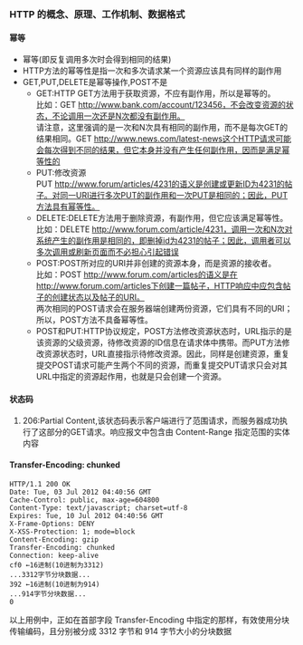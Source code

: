 ### HTTP 的概念、原理、工作机制、数据格式

#### 幂等
- 幂等(即反复调用多次时会得到相同的结果)
- HTTP方法的幂等性是指一次和多次请求某一个资源应该具有同样的副作用
- GET,PUT,DELETE是幂等操作,POST不是
  - GET:HTTP GET方法用于获取资源，不应有副作用，所以是幂等的。<br>比如：GET http://www.bank.com/account/123456，不会改变资源的状态，不论调用一次还是N次都没有副作用。<br/>请注意，这里强调的是一次和N次具有相同的副作用，而不是每次GET的结果相同。GET http://www.news.com/latest-news这个HTTP请求可能会每次得到不同的结果，但它本身并没有产生任何副作用，因而是满足幂等性的
  - PUT:修改资源<br/>PUT http://www.forum/articles/4231的语义是创建或更新ID为4231的帖子。对同一URI进行多次PUT的副作用和一次PUT是相同的；因此，PUT方法具有幂等性。
  - DELETE:DELETE方法用于删除资源，有副作用，但它应该满足幂等性。<br/>比如：DELETE http://www.forum.com/article/4231，调用一次和N次对系统产生的副作用是相同的，即删掉id为4231的帖子；因此，调用者可以多次调用或刷新页面而不必担心引起错误
  - POST:POST所对应的URI并非创建的资源本身，而是资源的接收者。<br/>比如：POST http://www.forum.com/articles的语义是在http://www.forum.com/articles下创建一篇帖子，HTTP响应中应包含帖子的创建状态以及帖子的URI。<br/>两次相同的POST请求会在服务器端创建两份资源，它们具有不同的URI；所以，POST方法不具备幂等性。
  - POST和PUT:HTTP协议规定，POST方法修改资源状态时，URL指示的是该资源的父级资源，待修改资源的ID信息在请求体中携带。而PUT方法修改资源状态时，URL直接指示待修改资源。因此，同样是创建资源，重复提交POST请求可能产生两个不同的资源，而重复提交PUT请求只会对其URL中指定的资源起作用，也就是只会创建一个资源。

#### 状态码
1. 206:Partial Content,该状态码表示客户端进行了范围请求，而服务器成功执行了这部分的GET请求。响应报文中包含由 Content-Range 指定范围的实体内容

#### Transfer-Encoding: chunked
````
HTTP/1.1 200 OK
Date: Tue, 03 Jul 2012 04:40:56 GMT
Cache-Control: public, max-age=604800
Content-Type: text/javascript; charset=utf-8
Expires: Tue, 10 Jul 2012 04:40:56 GMT
X-Frame-Options: DENY
X-XSS-Protection: 1; mode=block
Content-Encoding: gzip
Transfer-Encoding: chunked
Connection: keep-alive
cf0 ←16进制(10进制为3312)
...3312字节分块数据...
392 ←16进制(10进制为914)
...914字节分块数据...
0
````
以上用例中，正如在首部字段 Transfer-Encoding 中指定的那样，有效使用分块传输编码，且分别被分成 3312 字节和 914 字节大小的分块数据
